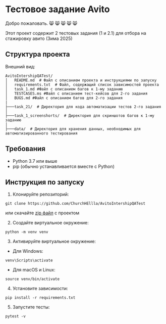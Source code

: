 # Тестовое задание Avito
Добро пожаловать. :smile_cat: :smile_cat: :smile_cat: :smile_cat: :smile_cat: 

Этот проект содержит 2 тестовых задания (1 и 2.1) для отбора на стажировку авито (Зима 2025)

## Структура проекта


Внешний вид:
```
AvitoIntershipQATest/
│   README.md  # Файл с описанием проекта и инструкциями по запуску
│   requirements.txt  # Файл, содержащий список зависимостей проекта
│   task_1.md #Файл с описанием багов к 1-му заданию
│   TESTCASES.ms #Файл с описанием тест-кейсов для 2-го задания
│   BUGS.md #Файл с описанием багов для 2-го задания
|
├───task_21/  # Директория для кода автоматизации тестов 2-го задания      
│
├───task_1_screenshorts/  # Директория для скриншотов багов к 1-му заданию
│     
├───data/  # Директория для хранения данных, необходимых для автоматизированного тестирования
```

## Требования

- Python 3.7 или выше
- pip (обычно устанавливается вместе с Python)

## Инструкция по запуску

1. Клонируйте репозиторий:
```
git clone https://github.com/ChurchHEllla/AvitoIntershipQATest
```
или скачайте [zip файл](https://github.com//ChurchHEllla/AvitoIntershipQATest/archive/refs/heads/main.zip) с проектом

2. Создайте виртуальное окружение:
```
python -m venv venv
```
3. Активируйте виртуальное окружение:
- Для Windows:
```
venv\Scripts\activate
```
- Для macOS и Linux:
```
source venv/bin/activate
```

4. Установите зависимости:
```
pip install -r requirements.txt
```
5. Запустите тесты:
```
pytest -v
```